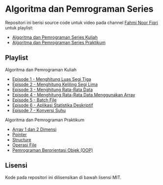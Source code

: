 # Algoritma dan Pemrograman Series

Repositori ini berisi source code untuk video pada channel [Fahmi Noor Fiqri](https://www.youtube.com/channel/UCmUBi-QDPy_k0LLmBdsandA) untuk playlist:

- [Algoritma dan Pemrograman Series Kuliah](https://www.youtube.com/playlist?list=PLMVLkFFusfMALNnFEUU6s8UO0M1lMN9c3)
- [Algoritma dan Pemrograman Series Praktikum](https://www.youtube.com/playlist?list=PLMVLkFFusfMAu0KL0L_ZC84eYd7ZCz08H)

## Playlist

Algoritma dan Pemrograman Kuliah

- [Episode 1 - Menghitung Luas Segi Tiga](https://www.youtube.com/watch?v=xABBfDwr84s)
- [Episode 2 - Menghitung Keliling Segi Lima](https://www.youtube.com/watch?v=9VslzED6-bE)
- [Episode 3 - Menghitung Rata-Rata Data](https://www.youtube.com/watch?v=JkWwot28VYI)
- [Episode 4 - Menghitung Rata-Rata Data Menggunakan Array](https://www.youtube.com/watch?v=4DybnZsB-I8)
- [Episode 5 - Batch File](https://www.youtube.com/watch?v=kXSTebi3Eis)
- [Episode 6 - Aplikasi Statistika Deskriptif](https://www.youtube.com/watch?v=A_3-bz8zy0Y)
- [Episode 7 - Konversi Suhu](https://www.youtube.com/watch?v=-8zehgzSN84)

Algoritma dan Pemrograman Praktikum

- [Array 1 dan 2 Dimensi](https://www.youtube.com/watch?v=yVdecJRnQGY)
- [Pointer](https://www.youtube.com/watch?v=Gqgz6gxlF7I)
- [Structure](https://www.youtube.com/watch?v=A62QI07rRxg)
- [Operasi File](https://www.youtube.com/watch?v=R-SpnbWr7WY)
- [Pemrograman Berorientasi Objek (OOP)](https://www.youtube.com/watch?v=cU1zXmegc20)

## Lisensi

Kode pada repositori ini dilisensikan di bawah lisensi MIT.
